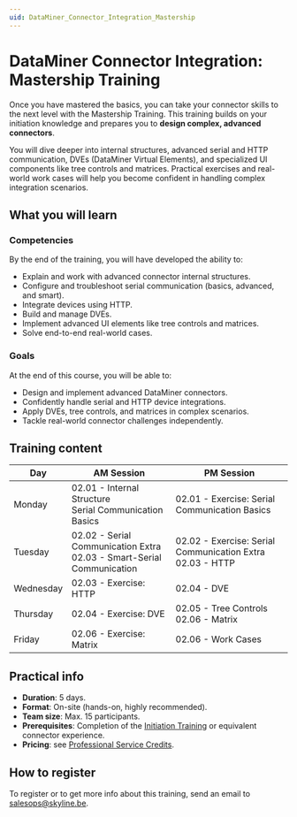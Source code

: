 ```yaml
---
uid: DataMiner_Connector_Integration_Mastership
---
```


# DataMiner Connector Integration: Mastership Training

Once you have mastered the basics, you can take your connector skills to the next level with the Mastership Training. This training builds on your initiation knowledge and prepares you to **design complex, advanced connectors**.

You will dive deeper into internal structures, advanced serial and HTTP communication, DVEs (DataMiner Virtual Elements), and specialized UI components like tree controls and matrices. Practical exercises and real-world work cases will help you become confident in handling complex integration scenarios.

## What you will learn

### Competencies

By the end of the training, you will have developed the ability to:

- Explain and work with advanced connector internal structures.
- Configure and troubleshoot serial communication (basics, advanced, and smart).
- Integrate devices using HTTP.
- Build and manage DVEs.
- Implement advanced UI elements like tree controls and matrices.
- Solve end-to-end real-world cases.

### Goals

At the end of this course, you will be able to:

- Design and implement advanced DataMiner connectors.
- Confidently handle serial and HTTP device integrations.
- Apply DVEs, tree controls, and matrices in complex scenarios.
- Tackle real-world connector challenges independently.

## Training content

| Day | AM Session | PM Session |
|--|--|--|
| Monday | 02.01 - Internal Structure <br>Serial Communication Basics | 02.01 - Exercise: Serial Communication Basics |
| Tuesday | 02.02 - Serial Communication Extra <br>02.03 - Smart-Serial Communication | 02.02 - Exercise: Serial Communication Extra <br> 02.03 - HTTP |
| Wednesday | 02.03 - Exercise: HTTP | 02.04 - DVE |
| Thursday | 02.04 - Exercise: DVE | 02.05 - Tree Controls <br> 02.06 - Matrix |
| Friday | 02.06 - Exercise: Matrix | 02.06 - Work Cases |

## Practical info

- **Duration**: 5 days.
- **Format**: On-site (hands-on, highly recommended).
- **Team size**: Max. 15 participants.
- **Prerequisites**: Completion of the [Initiation Training](xref:DataMiner_Connector_Integration_Initiation) or equivalent connector experience.
- **Pricing**: see [Professional Service Credits](xref:Professional_service_credits#dedicated-training).

## How to register

To register or to get more info about this training, send an email to <salesops@skyline.be>.
